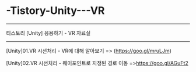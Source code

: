 # -Tistory-Unity---VR

-----------------------------------

티스토리 [Unity] 응용하기 - VR 자료실

-----------------------------------

[Unity]01.VR 시선처리 - VR에 대해 알아보기 => (https://goo.gl/mruLJm)

[Unity]02.VR 시선처리 - 웨이포인트로 지정된 경로 이동 =>https://goo.gl/AGuFt2
